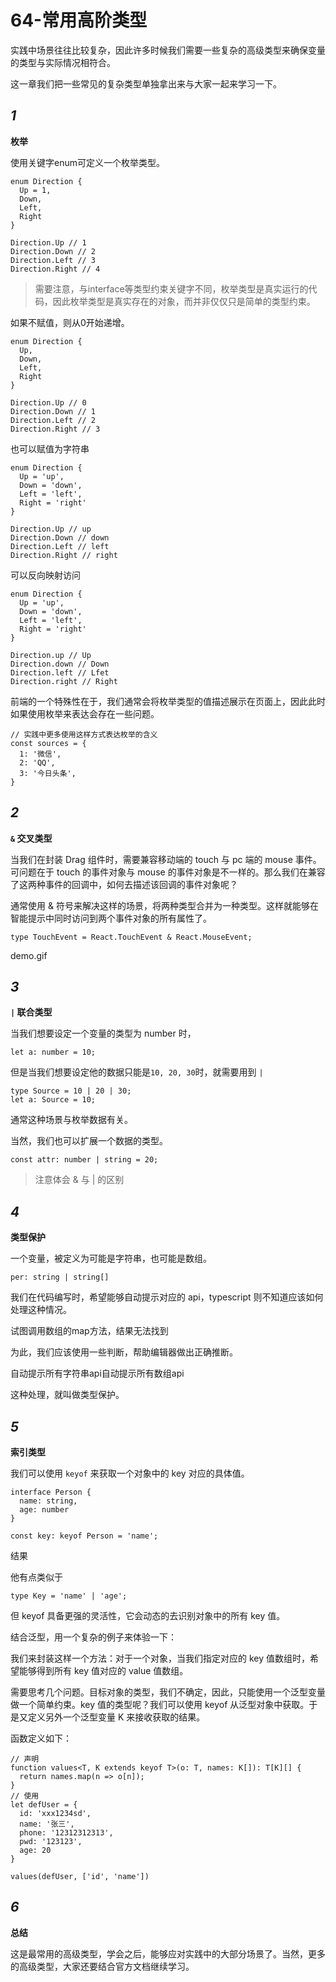 # 64-常用高阶类型

实践中场景往往比较复杂，因此许多时候我们需要一些复杂的高级类型来确保变量的类型与实际情况相符合。

这一章我们把一些常见的复杂类型单独拿出来与大家一起来学习一下。

## *1*

**枚举**

使用关键字enum可定义一个枚举类型。

```
enum Direction {
  Up = 1,
  Down,
  Left,
  Right
}

Direction.Up // 1
Direction.Down // 2
Direction.Left // 3
Direction.Right // 4
```

> 需要注意，与interface等类型约束关键字不同，枚举类型是真实运行的代码，因此枚举类型是真实存在的对象，而并非仅仅只是简单的类型约束。

如果不赋值，则从0开始递增。

```
enum Direction {
  Up,
  Down,
  Left,
  Right
}

Direction.Up // 0
Direction.Down // 1
Direction.Left // 2
Direction.Right // 3
```

也可以赋值为字符串

```
enum Direction {
  Up = 'up',
  Down = 'down',
  Left = 'left',
  Right = 'right'
}

Direction.Up // up
Direction.Down // down
Direction.Left // left
Direction.Right // right
```

可以反向映射访问

```
enum Direction {
  Up = 'up',
  Down = 'down',
  Left = 'left',
  Right = 'right'
}

Direction.up // Up
Direction.down // Down
Direction.left // Lfet
Direction.right // Right
```

前端的一个特殊性在于，我们通常会将枚举类型的值描述展示在页面上，因此此时如果使用枚举来表达会存在一些问题。

```
// 实践中更多使用这样方式表达枚举的含义
const sources = {
  1: '微信',
  2: 'QQ',
  3: '今日头条',
}
```

## *2*

**`&` 交叉类型**

当我们在封装 Drag 组件时，需要兼容移动端的 touch 与 pc 端的 mouse 事件。可问题在于 touch 的事件对象与 mouse 的事件对象是不一样的。那么我们在兼容了这两种事件的回调中，如何去描述该回调的事件对象呢？

通常使用 & 符号来解决这样的场景，将两种类型合并为一种类型。这样就能够在智能提示中同时访问到两个事件对象的所有属性了。

```
type TouchEvent = React.TouchEvent & React.MouseEvent;
```

demo.gif

## *3*

**`|` 联合类型**

当我们想要设定一个变量的类型为 number 时，

```
let a: number = 10;
```

但是当我们想要设定他的数据只能是`10, 20, 30`时，就需要用到 `|`

```
type Source = 10 | 20 | 30;
let a: Source = 10;
```

通常这种场景与枚举数据有关。

当然，我们也可以扩展一个数据的类型。

```
const attr: number | string = 20;
```

> 注意体会 & 与 |  的区别

## *4*

**类型保护**

一个变量，被定义为可能是字符串，也可能是数组。

```
per: string | string[]
```

我们在代码编写时，希望能够自动提示对应的 api，typescript 则不知道应该如何处理这种情况。

试图调用数组的map方法，结果无法找到

为此，我们应该使用一些判断，帮助编辑器做出正确推断。

自动提示所有字符串api自动提示所有数组api

这种处理，就叫做类型保护。

## *5*

**索引类型**

我们可以使用 `keyof` 来获取一个对象中的 key 对应的具体值。

```
interface Person {
  name: string,
  age: number
}

const key: keyof Person = 'name';
```

结果

他有点类似于

```
type Key = 'name' | 'age';
```

但 keyof 具备更强的灵活性，它会动态的去识别对象中的所有 key 值。

结合泛型，用一个复杂的例子来体验一下：

我们来封装这样一个方法：对于一个对象，当我们指定对应的 key 值数组时，希望能够得到所有 key 值对应的 value 值数组。

需要思考几个问题。目标对象的类型，我们不确定，因此，只能使用一个泛型变量做一个简单约束。key 值的类型呢？我们可以使用 keyof 从泛型对象中获取。于是又定义另外一个泛型变量 K 来接收获取的结果。

函数定义如下：

```
// 声明
function values<T, K extends keyof T>(o: T, names: K[]): T[K][] {
  return names.map(n => o[n]);
}
// 使用
let defUser = {
  id: 'xxx1234sd',
  name: '张三',
  phone: '12312312313',
  pwd: '123123',
  age: 20
}

values(defUser, ['id', 'name'])
```

## *6*

**总结**

这是最常用的高级类型，学会之后，能够应对实践中的大部分场景了。当然，更多的高级类型，大家还要结合官方文档继续学习。